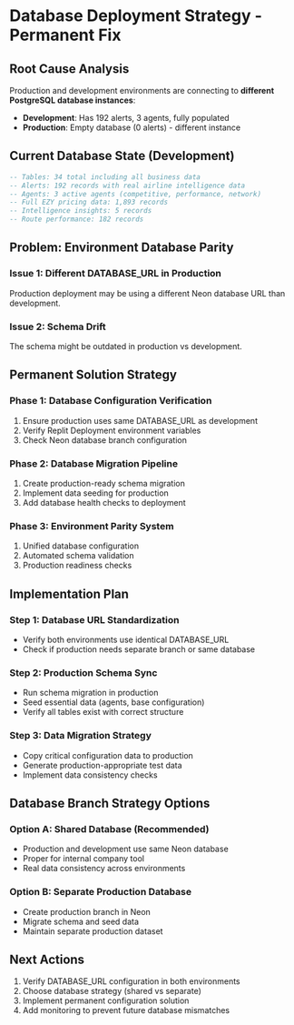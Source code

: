 # Database Deployment Strategy - Permanent Fix

## Root Cause Analysis
Production and development environments are connecting to **different PostgreSQL database instances**:

- **Development**: Has 192 alerts, 3 agents, fully populated
- **Production**: Empty database (0 alerts) - different instance

## Current Database State (Development)
```sql
-- Tables: 34 total including all business data
-- Alerts: 192 records with real airline intelligence data  
-- Agents: 3 active agents (competitive, performance, network)
-- Full EZY pricing data: 1,893 records
-- Intelligence insights: 5 records
-- Route performance: 182 records
```

## Problem: Environment Database Parity

### Issue 1: Different DATABASE_URL in Production
Production deployment may be using a different Neon database URL than development.

### Issue 2: Schema Drift
The schema might be outdated in production vs development.

## Permanent Solution Strategy

### Phase 1: Database Configuration Verification
1. Ensure production uses same DATABASE_URL as development
2. Verify Replit Deployment environment variables
3. Check Neon database branch configuration

### Phase 2: Database Migration Pipeline  
1. Create production-ready schema migration
2. Implement data seeding for production
3. Add database health checks to deployment

### Phase 3: Environment Parity System
1. Unified database configuration
2. Automated schema validation
3. Production readiness checks

## Implementation Plan

### Step 1: Database URL Standardization
- Verify both environments use identical DATABASE_URL
- Check if production needs separate branch or same database

### Step 2: Production Schema Sync
- Run schema migration in production
- Seed essential data (agents, base configuration)
- Verify all tables exist with correct structure

### Step 3: Data Migration Strategy
- Copy critical configuration data to production
- Generate production-appropriate test data
- Implement data consistency checks

## Database Branch Strategy Options

### Option A: Shared Database (Recommended)
- Production and development use same Neon database
- Proper for internal company tool
- Real data consistency across environments

### Option B: Separate Production Database  
- Create production branch in Neon
- Migrate schema and seed data
- Maintain separate production dataset

## Next Actions
1. Verify DATABASE_URL configuration in both environments
2. Choose database strategy (shared vs separate)
3. Implement permanent configuration solution
4. Add monitoring to prevent future database mismatches